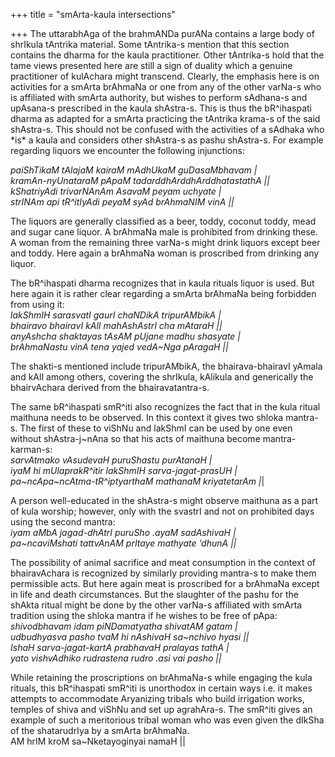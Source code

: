 +++
title = "smArta-kaula intersections"

+++
The uttarabhAga of the brahmANDa purANa contains a large body of
shrIkula tAntrika material. Some tAntrika-s mention that this section
contains the dharma for the kaula practitioner. Other tAntrika-s hold
that the tame views presented here are still a sign of duality which a
genuine practitioner of kulAchara might transcend. Clearly, the emphasis
here is on activities for a smArta brAhmaNa or one from any of the other
varNa-s who is affiliated with smArta authority, but wishes to perform
sAdhana-s and upAsana-s prescribed in the kaula shAstra-s. This is thus
the bR^ihaspati dharma as adapted for a smArta practicing the tAntrika
krama-s of the said shAstra-s. This should not be confused with the
activities of a sAdhaka who \*is\* a kaula and considers other shAstra-s
as pashu shAstra-s. For example regarding liquors we encounter the
following injunctions:

*paiShTikaM tAlajaM kairaM mAdhUkaM guDasaMbhavam |  
kramAn-nyUnataraM pApaM tadarddhArddhArddhatastathA ||  
kShatriyAdi trivarNAnAm AsavaM peyam uchyate |  
strINAm api tR^itIyAdi peyaM syAd brAhmaNIM vinA ||*

The liquors are generally classified as a beer, toddy, coconut toddy,
mead and sugar cane liquor. A brAhmaNa male is prohibited from drinking
these. A woman from the remaining three varNa-s might drink liquors
except beer and toddy. Here again a brAhmaNa woman is proscribed from
drinking any liquor.

The bR^ihaspati dharma recognizes that in kaula rituals liquor is used.
But here again it is rather clear regarding a smArta brAhmaNa being
forbidden from using it:  
*lakShmIH sarasvatI gaurI chaNDikA tripurAMbikA |  
bhairavo bhairavI kAlI mahAshAstrI cha mAtaraH ||  
anyAshcha shaktayas tAsAM pUjane madhu shasyate |  
brAhmaNastu vinA tena yajed vedA\~Nga pAragaH ||*

The shakti-s mentioned include tripurAMbikA, the bhairava-bhairavI
yAmala and kAlI among others, covering the shrIkula, kAlikula and
generically the bhairvAchara derived from the bhairavatantra-s.

The same bR^ihaspati smR^iti also recognizes the fact that in the kula
ritual maithuna needs to be observed. In this context it gives two
shloka mantra-s. The first of these to viShNu and lakShmI can be used by
one even without shAstra-j\~nAna so that his acts of maithuna become
mantra-karman-s:  
*sarvAtmako vAsudevaH puruShastu purAtanaH |  
iyaM hi mUlaprakR^itir lakShmIH sarva-jagat-prasUH |  
pa\~ncApa\~ncAtma-tR^iptyarthaM mathanaM kriyatetarAm |*|

A person well-educated in the shAstra-s might observe maithuna as a part
of kula worship; however, only with the svastrI and not on prohibited
days using the second mantra:  
*iyam aMbA jagad-dhAtrI puruSho .ayaM sadAshivaH |  
pa\~ncaviMshati tattvAnAM prItaye mathyate ‘dhunA ||*

The possibility of animal sacrifice and meat consumption in the context
of bhairavAchara is recognized by similarly providing mantra-s to make
them permissible acts. But here again meat is proscribed for a brAhmaNa
except in life and death circumstances. But the slaughter of the pashu
for the shAkta ritual might be done by the other varNa-s affiliated with
smArta tradition using the shloka mantra if he wishes to be free of
pApa:  
*shivodbhavam idam piNDamatyatha shivatAM gatam |  
udbudhyasva pasho tvaM hi nAshivaH sa\~nchivo hyasi ||  
IshaH sarva-jagat-kartA prabhavaH pralayas tathA |  
yato vishvAdhiko rudrastena rudro .asi vai pasho ||*

While retaining the proscriptions on brAhmaNa-s while engaging the kula
rituals, this bR^ihaspati smR^iti is unorthodox in certain ways i.e. it
makes attempts to accommodate Aryanizing tribals who build irrigation
works, temples of shiva and viShNu and set up agrahAra-s. The smR^iti
gives an example of such a meritorious tribal woman who was even given
the dIkSha of the shatarudrIya by a smArta brAhmaNa.  
AM hrIM kroM sa\~Nketayoginyai namaH ||
